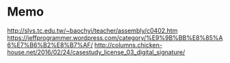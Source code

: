 # Memo
http://slvs.tc.edu.tw/~baochyi/teacher/assembly/c0402.htm
https://jeffprogrammer.wordpress.com/category/%E9%9B%BB%E8%85%A6%E7%B6%B2%E8%B7%AF/
http://columns.chicken-house.net/2016/02/24/casestudy_license_03_digital_signature/
